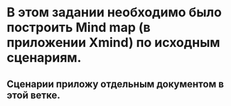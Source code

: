 # В этом задании необходимо было построить Mind map (в приложении Xmind) по исходным сценариям.
## Сценарии приложу отдельным документом в этой ветке.
